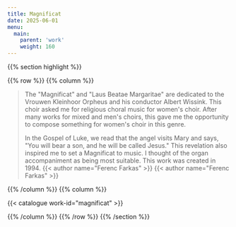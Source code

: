 ```yaml
---
title: Magnificat
date: 2025-06-01
menu:
  main:
    parent: 'work'
    weight: 160
---
```


{{% section highlight %}}

{{% row %}}
{{% column %}}

> The "Magnificat" and "Laus Beatae Margaritae" are dedicated to the Vrouwen Kleinhoor Orpheus and his conductor Albert Wissink. 
> This choir asked me for religious choral music for women's choir. After many works for mixed and men's choirs, this gave me 
> the opportunity to compose something for women's choir in this genre.
>
> In the Gospel of Luke, we read that the angel visits Mary and says, "You will bear a son, and he will be called Jesus." This 
> revelation also inspired me to set a Magnificat to music. I thought of the organ accompaniment as being most suitable. This 
> work was created in 1994.
> {{< author name="Ferenc Farkas" >}}
> {{< author name="Ferenc Farkas" >}}

{{% /column %}}
{{% column %}}


{{< catalogue work-id="magnificat" >}}

{{% /column %}}
{{% /row %}}
{{% /section %}}